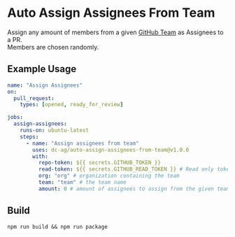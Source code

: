 # Auto Assign Assignees From Team

Assign any amount of members from a given [GitHub Team](https://help.github.com/en/github/setting-up-and-managing-organizations-and-teams/organizing-members-into-teams) as Assignees to a PR.\
Members are chosen randomly.

## Example Usage

```yaml
name: "Assign Assignees"
on:
  pull_request:
    types: [opened, ready_for_review]

jobs:
  assign-assignees:
    runs-on: ubuntu-latest
    steps:
      - name: "Assign assignees from team"
        uses: dc-ag/auto-assign-assignees-from-team@v1.0.0
        with:
          repo-token: ${{ secrets.GITHUB_TOKEN }}
          read-token: ${{ secrets.GITHUB_READ_TOKEN }} # Read only token which needs access to fetch team members
          org: "org" # organization containing the team
          team: "team" # the team name
          amount: 0 # amount of assignees to assign from the given team, 0 to assign all. If the amount exceeds the member count of the team all members will be added
```

## Build
```shell
npm run build && npm run package
```